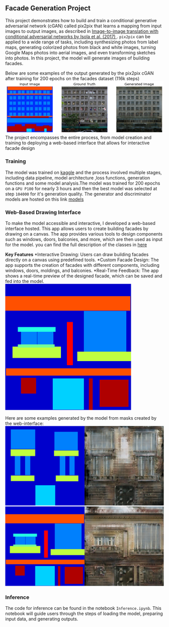 ## Facade Generation Project
This project demonstrates how to build and train a conditional generative adversarial network (cGAN) called pix2pix that learns a mapping from input images to output images, as described in [Image-to-image translation with conditional adversarial networks by Isola et al. (2017) ](https://arxiv.org/abs/1611.07004). `pix2pix` can be applied to a wide range of tasks, including synthesizing photos from label maps, generating colorized photos from black and white images, turning Google Maps photos into aerial images, and even transforming sketches into photos.
In this project, the model will generate images of building facades.

Below are some examples of the output generated by the pix2pix cGAN after training for 200 epochs on the facades dataset (116k steps)
![Gnerated Image](images/download.png)
The project encompasses the entire process, from model creation and training to deploying a web-based interface that allows for interactive facade design


### Training
The model was trained on [kaggle](https://www.kaggle.com/code/seddiktrk/sketch2image-gan-generate-images-of-building) and the process involved multiple stages, including data pipeline, model architecture ,loss functions, generation functions and some model analysis.The model was trained for 200 epochs on a `GPU P100` for nearly 3 hours and then the best model was selected at step `104000` for it's generation quality. The generator and discriminator models are hosted on this link [models](https://drive.google.com/drive/folders/1Cp2Mc9G-BfzZKFmSEYnosazE_2VZHX-1?usp=sharing)


### Web-Based Drawing Interface
To make the model accessible and interactive, I developed a web-based interface hosted. This app allows users to create building facades by drawing on a canvas. The app provides various tools to design components such as windows, doors, balconies, and more, which are then used as input for the model.
you can find the full description of the classes in [here](https://cmp.felk.cvut.cz/~tylecr1/facade/CMP_facade_DB_2013.pdf)

**Key Features**
 *Interactive Drawing: Users can draw building facades directly on a canvas using predefined tools.
 *Custom Facade Design: The app supports the creation of facades with different components, including windows, doors, moldings, and balconies.
 *Real-Time Feedback: The app shows a real-time preview of the designed facade, which can be saved and fed into the model.
![example](images/canvas_image_1.png)

Here are some examples generated by the model from masks created by the web-interface:
![inference](images/inference.png)
![inference](images/inference_1.png)



### Inference
The code for inference can be found in the notebook `Inference.ipynb`.
This notebook will guide users through the steps of loading the model, preparing input data, and generating outputs.





